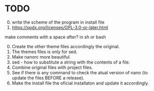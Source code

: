# TODO

0. write the scheme of the program in install file
0. https://spdx.org/licenses/GPL-3.0-or-later.html

make comments with a space after? in sh or bash

0. Create the other theme files accordingly the original.
0. The themes files is only for sed.
0. Make nanorc more beautiful.
0. sed - how to substitute a string with the contents of a file.
1. Combine original files with project files.
2. See if there is any command to check the atual version of nano (to update the files BEFORE a release).
4. Make the install file the oficial installaton and update it accordingly.
